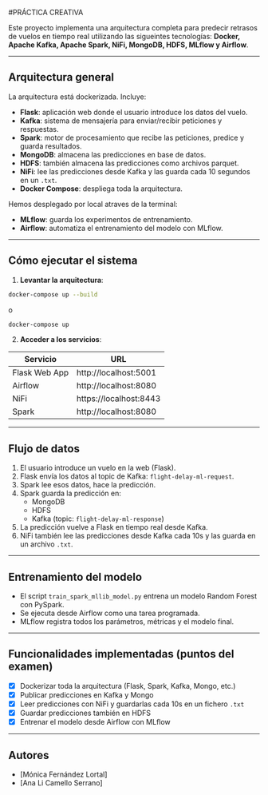 
#PRÁCTICA CREATIVA

Este proyecto implementa una arquitectura completa para predecir retrasos de vuelos en tiempo real utilizando las sigueintes tecnologías: 
 **Docker, Apache Kafka, Apache Spark, NiFi, MongoDB, HDFS, MLflow y Airflow**.

---

## Arquitectura general

La arquitectura está dockerizada. Incluye:

- **Flask**: aplicación web donde el usuario introduce los datos del vuelo.
- **Kafka**: sistema de mensajería para enviar/recibir peticiones y respuestas.
- **Spark**: motor de procesamiento que recibe las peticiones, predice y guarda resultados.
- **MongoDB**: almacena las predicciones en base de datos.
- **HDFS**: también almacena las predicciones como archivos parquet.
- **NiFi**: lee las predicciones desde Kafka y las guarda cada 10 segundos en un `.txt`.
- **Docker Compose**: despliega toda la arquitectura.

Hemos desplegado por local atraves de la terminal:
- **MLflow**: guarda los experimentos de entrenamiento.
- **Airflow**: automatiza el entrenamiento del modelo con MLflow.

---

## Cómo ejecutar el sistema

1. **Levantar la arquitectura**:

```bash
docker-compose up --build
```
o 
```bash
docker-compose up
```
2. **Acceder a los servicios**:

| Servicio     | URL                      |
|--------------|--------------------------|
| Flask Web App | http://localhost:5001     |
| Airflow      | http://localhost:8080     |
| NiFi         | https://localhost:8443    |
| Spark        | http://localhost:8080     |

---

## Flujo de datos

1. El usuario introduce un vuelo en la web (Flask).
2. Flask envía los datos al topic de Kafka: `flight-delay-ml-request`.
3. Spark lee esos datos, hace la predicción.
4. Spark guarda la predicción en:
   - MongoDB
   - HDFS
   - Kafka (topic: `flight-delay-ml-response`)
5. La predicción vuelve a Flask en tiempo real desde Kafka.
6. NiFi también lee las predicciones desde Kafka cada 10s y las guarda en un archivo `.txt`.

---

## Entrenamiento del modelo

- El script `train_spark_mllib_model.py` entrena un modelo Random Forest con PySpark.
- Se ejecuta desde Airflow como una tarea programada.
- MLflow registra todos los parámetros, métricas y el modelo final.


---

## Funcionalidades implementadas (puntos del examen)

- [x] Dockerizar toda la arquitectura (Flask, Spark, Kafka, Mongo, etc.)
- [x] Publicar predicciones en Kafka y Mongo
- [x] Leer predicciones con NiFi y guardarlas cada 10s en un fichero `.txt`
- [x] Guardar predicciones también en HDFS
- [x] Entrenar el modelo desde Airflow con MLflow

---

## Autores

- [Mónica Fernández Lortal]  
- [Ana Li Camello Serrano]
